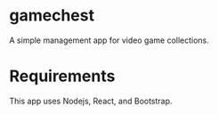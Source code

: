 # gamechest
A simple management app for video game collections.

# Requirements
This app uses Nodejs, React, and Bootstrap.
